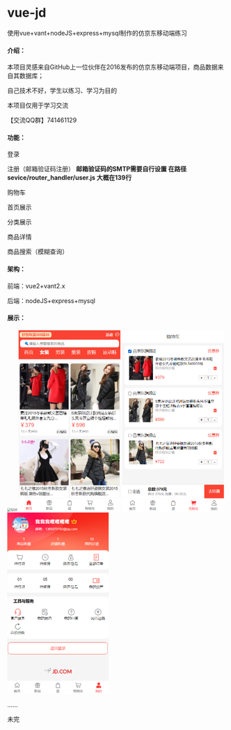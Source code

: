 # vue-jd
使用vue+vant+nodeJS+express+mysql制作的仿京东移动端练习



#### 介绍：

本项目灵感来自GitHub上一位伙伴在2016发布的仿京东移动端项目，商品数据来自其数据库；

自己技术不好，学生以练习、学习为目的

本项目仅用于学习交流

【交流QQ群】741461129

#### 功能：

登录

注册（邮箱验证码注册） **邮箱验证码的SMTP需要自行设置 在路径 sevice/router_handler/user.js 大概在139行**

购物车

首页展示

分类展示

商品详情

商品搜索（模糊查询）

#### 架构：

前端：vue2+vant2.x

后端：nodeJS+express+mysql



#### 展示：

<img src="https://github.com/ohlaixinyu/vue-jd.git/readmeImg/1231.png" alt="1231" style="zoom:50%;" />





<img src="./readmeImg/184245.png" alt="184245" style="zoom:50%;" />





<img src="./readmeImg/184408.png" alt="184408" style="zoom: 50%;" />





<img src="./readmeImg/184507.png" alt="184507" style="zoom:50%;" />



......

未完



